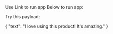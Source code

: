 Use Link to run app Below to run app:



Try this payload:

{
  "text": "I love using this product! It's amazing."
}

